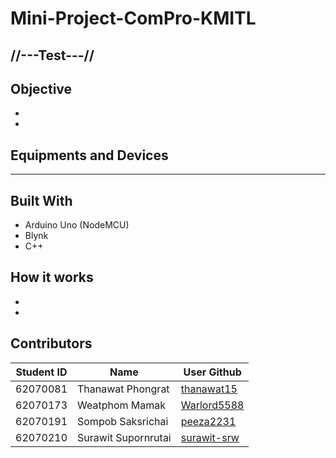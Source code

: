 # Mini-Project-ComPro-KMITL
//---Test---//
---
## Objective
*
*

## Equipments and Devices
---

## Built With
* Arduino Uno (NodeMCU)
* Blynk
* C++

## How it works
*
*

## Contributors
|Student ID|Name|User Github|
|--|--|--|
|62070081|Thanawat Phongrat|[thanawat15](https://github.com/thanawat15)|
|62070173|Weatphom Mamak|[Warlord5588](https://github.com/thanawat15)|
|62070191|Sompob Saksrichai|[peeza2231](https://github.com/peeza2231)|
|62070210|Surawit Supornrutai|[surawit-srw](https://github.com/surawit-srw)|
